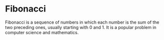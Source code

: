 # Fibonacci

Fibonacci is a sequence of numbers in which each number is the sum of the two preceding ones, usually starting with 0 and 1. It is a popular problem in computer science and mathematics.
